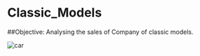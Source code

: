 # Classic_Models
##Objective:
Analysing the sales of Company of classic models.
 
 ![car](https://github.com/deepthisree2000/classic-models/assets/70574285/895b7c13-aab5-466d-aa9c-ff9db2c87f81)

